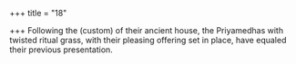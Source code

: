 +++
title = "18"

+++
Following the (custom) of their ancient house, the Priyamedhas
with twisted ritual grass, with their pleasing offering set in place, have  equaled their previous presentation.